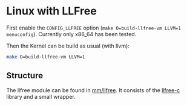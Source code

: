 # Linux with LLFree

First enable the `CONFIG_LLFREE` option (`make O=build-llfree-vm LLVM=1 menuconfig`).
Currently only x86_64 has been tested.

Then the Kernel can be build as usual (with llvm):
```sh
make O=build-llfree-vm LLVM=1
```

## Structure

The llfree module can be found in [mm/llfree](mm/llfree).
It consists of the [llfree-c](https://github.com/luhsra/llfree-c) library and a small wrapper.
